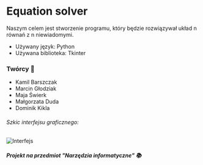 # Equation solver

Naszym celem jest stworzenie programu, który będzie rozwiązywał układ n równań z n niewiadomymi. 
* Używany język: Python
* Używana biblioteka: Tkinter

### Twórcy :busts_in_silhouette:
* Kamil Barszczak
* Marcin Głodziak
* Maja   Świerk
* Małgorzata Duda
* Dominik Kikla


###### _Szkic interfejsu graficznego_:
![Interfejs][zdjecie]





##### _Projekt na przedmiot "Narzędzia informatyczne"_ :books:

[zdjecie]: https://github.com/AGH-Narzedzia-Informatyczne/Equation-solver/blob/zdjecie/Kalkulator.png
